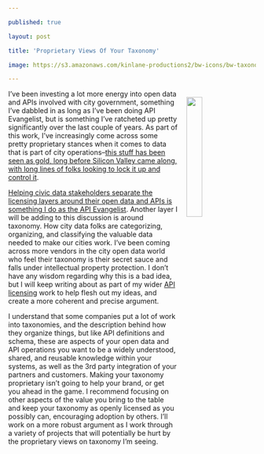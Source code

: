 ---
published: true
layout: post
title: 'Proprietary Views Of Your Taxonomy'
image: https://s3.amazonaws.com/kinlane-productions2/bw-icons/bw-taxonomy.png
---

<p><img src="https://s3.amazonaws.com/kinlane-productions2/bw-icons/bw-taxonomy.png" align="right" width="25%" style="padding: 15px" />
<p>I’ve been investing a lot more energy into open data and APIs involved with city government, something I’ve dabbled in as long as I’ve been doing API Evangelist, but is something I’ve ratcheted up pretty significantly over the last couple of years. As part of this work, I’ve increasingly come across some pretty proprietary stances when it comes to data that is part of city operations–<a href="http://apievangelist.com/2011/09/06/every-city-county-and-state-should-have-an-api/">this stuff has been seen as gold, long before Silicon Valley came along, with long lines of folks looking to lock it up and control it</a>.

<p><a href="http://apievangelist.com/2017/04/24/separating-the-licensing-layers-of-your-valuable-data-using-apis/">Helping civic data stakeholders separate the licensing layers around their open data and APIs is something I do as the API Evangelist</a>. Another layer I will be adding to this discussion is around taxonomy. How city data folks are categorizing, organizing, and classifying the valuable data needed to make our cities work. I’ve been coming across more vendors in the city open data world who feel their taxonomy is their secret sauce and falls under intellectual property protection. I don’t have any wisdom regarding why this is a bad idea, but I will keep writing about as part of my wider <a href="http://licensing.apievangelist.com/">API licensing</a> work to help flesh out my ideas, and create a more coherent and precise argument.

<p>I understand that some companies put a lot of work into taxonomies, and the description behind how they organize things, but like API definitions and schema, these are aspects of your open data and API operations you want to be a widely understood, shared, and reusable knowledge within your systems, as well as the 3rd party integration of your partners and customers. Making your taxonomy proprietary isn’t going to help your brand, or get you ahead in the game. I recommend focusing on other aspects of the value you bring to the table and keep your taxonomy as openly licensed as you possibly can, encouraging adoption by others. I’ll work on a more robust argument as I work through a variety of projects that will potentially be hurt by the proprietary views on taxonomy I’m seeing.


